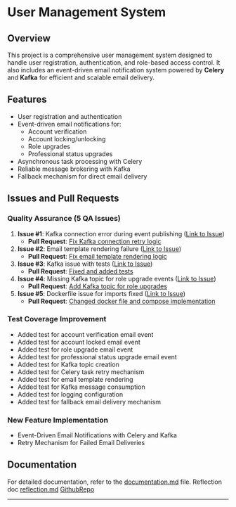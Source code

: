 # User Management System

## Overview
This project is a comprehensive user management system designed to handle user registration, authentication, and role-based access control. It also includes an event-driven email notification system powered by **Celery** and **Kafka** for efficient and scalable email delivery.

## Features
- User registration and authentication
- Event-driven email notifications for:
  - Account verification
  - Account locking/unlocking
  - Role upgrades
  - Professional status upgrades
- Asynchronous task processing with Celery
- Reliable message brokering with Kafka
- Fallback mechanism for direct email delivery

## Issues and Pull Requests

### Quality Assurance (5 QA Issues)
1. **Issue #1**: Kafka connection error during event publishing ([Link to Issue](https://github.com/Frex22/user_management_Final/issues/1))
   - **Pull Request**: [Fix Kafka connection retry logic](https://github.com/Frex22/user_management_Final/pull/2)
2. **Issue #2**: Email template rendering failure ([Link to Issue](https://github.com/Frex22/user_management_Final/issues/3))
   - **Pull Request**: [Fix email template rendering logic](https://github.com/Frex22/user_management_Final/pull/4)
3. **Issue #3**: Kafka issue with tests ([Link to Issue](https://github.com/Frex22/user_management_Final/issues/5))
   - **Pull Request**: [Fixed and added tests](https://github.com/Frex22/user_management_Final/pull/6)
4. **Issue #4**: Missing Kafka topic for role upgrade events ([Link to Issue](https://github.com/Frex22/user_management_Final/issues/7))
   - **Pull Request**: [Add Kafka topic for role upgrades](https://github.com/Frex22/user_management_Final/pull/8)
5. **Issue #5**: Dockerfile issue for imports fixed ([Link to Issue](https://github.com/Frex22/user_management_Final/issues/9))
   - **Pull Request**: [Changed docker file and compose implementation](https://github.com/Frex22/user_management_Final/pull/10)

### Test Coverage Improvement
- Added test for account verification email event
- Added test for account locked email event
- Added test for role upgrade email event
- Added test for professional status upgrade email event
- Added test for Kafka topic creation
- Added test for Celery task retry mechanism
- Added test for email template rendering
- Added test for Kafka message consumption
- Added test for logging configuration
- Added test for fallback email delivery mechanism

### New Feature Implementation
- Event-Driven Email Notifications with Celery and Kafka
- Retry Mechanism for Failed Email Deliveries


## Documentation
For detailed documentation, refer to the [documentation.md](documentation.md) file.
Reflection doc [reflection.md](reflection.md)
[GithubRepo](https://github.com/Frex22/user_management_Final)

---
